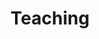 ---
layout: page
title: Teaching
order: 4
nav: true
dropdown: true
children: 
    - title: Students
      permalink: /students/
    - title: Courses
      permalink: /teaching-courses/
    - title: Prospective
      permalink: /teaching-prosp/
---